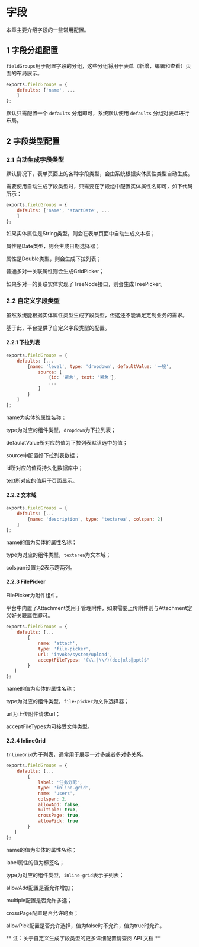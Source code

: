 # 字段

本章主要介绍字段的一些常用配置。

## 1 字段分组配置

`fieldGroups`用于配置字段的分组，这些分组将用于表单（新增，编辑和查看）页面的布局展示。

```js
exports.fieldGroups = {
    defaults: ['name', ...
    ]
};
```

默认只需配置一个 `defaults` 分组即可，系统默认使用 `defaults` 分组对表单进行布局。

## 2 字段类型配置

### 2.1 自动生成字段类型

默认情况下，表单页面上的各种字段类型，会由系统根据实体属性类型自动生成。

需要使用自动生成字段类型时，只需要在字段组中配置实体属性名即可，如下代码所示：

```js
exports.fieldGroups = {
    defaults: ['name', 'startDate', ...
    ]
};
```

如果实体属性是String类型，则会在表单页面中自动生成文本框；

属性是Date类型，则会生成日期选择器；

属性是Double类型，则会生成下拉列表；

普通多对一关联属性则会生成GridPicker；

如果多对一的关联实体实现了TreeNode接口，则会生成TreePicker。

### 2.2 自定义字段类型

虽然系统能根据实体属性类型生成字段类型，但这还不能满足定制业务的需求。

基于此，平台提供了自定义字段类型的配置。

#### 2.2.1 下拉列表

```js
exports.fieldGroups = {
    defaults: [...
        {name: 'level', type: 'dropdown', defaultValue: '一般',
            source: [
                {id: '紧急', text: '紧急'},
                ...
            ]
        }
    ]
};
```
name为实体的属性名称；

type为对应的组件类型，`dropdown`为下拉列表；

defaulatValue所对应的值为下拉列表默认选中的值；

source中配置好下拉列表数据；

id所对应的值将持久化数据库中；

text所对应的值用于页面显示。

#### 2.2.2 文本域

```js
exports.fieldGroups = {
    defaults: [...
        {name: 'description', type: 'textarea', colspan: 2}
    ]
};
```

name的值为实体的属性名称；

type为对应的组件类型，`textarea`为文本域；

colspan设置为2表示跨两列。

#### 2.2.3 FilePicker

FilePicker为附件组件。

平台中内置了Attachment类用于管理附件，如果需要上传附件则与Attachment定义好关联属性即可。

```js
exports.fieldGroups = {
    defaults: [...
        {
            name: 'attach',
            type: 'file-picker',
            url: 'invoke/system/upload',
            acceptFileTypes: "(\\.|\\/)(doc|xls|ppt)$"
        }
   ]
};
```

name的值为实体的属性名称；

type为对应的组件类型，`file-picker`为文件选择器；

url为上传附件请求url；

acceptFileTypes为可接受文件类型。

#### 2.2.4 InlineGrid

`InlineGrid`为子列表，通常用于展示一对多或者多对多关系。

```js
exports.fieldGroups = {
    defaults: [...
        {
            label: '任务分配',
            type: 'inline-grid',
            name: 'users',
            colspan: 2,
            allowAdd: false,
            multiple: true,
            crossPage: true,
            allowPick: true
        }
   ]
};
```
name的值为实体的属性名称；

label属性的值为标签名；

type为对应的组件类型，`inline-grid`表示子列表；

allowAdd配置是否允许增加；

multiple配置是否允许多选；

crossPage配置是否允许跨页；

allowPick配置是否允许选择，值为false时不允许，值为true时允许。

** 注：关于自定义生成字段类型的更多详细配置请查阅 API 文档 **
